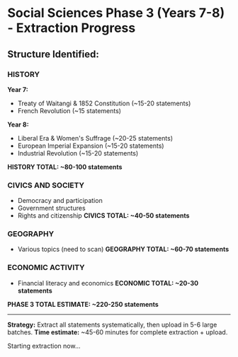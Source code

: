 # Social Sciences Phase 3 (Years 7-8) - Extraction Progress

## Structure Identified:

### HISTORY
**Year 7:**
- Treaty of Waitangi & 1852 Constitution (~15-20 statements)
- French Revolution (~15 statements)  

**Year 8:**
- Liberal Era & Women's Suffrage (~20-25 statements)
- European Imperial Expansion (~15-20 statements)
- Industrial Revolution (~15-20 statements)

**HISTORY TOTAL: ~80-100 statements**

### CIVICS AND SOCIETY
- Democracy and participation
- Government structures
- Rights and citizenship
**CIVICS TOTAL: ~40-50 statements**

### GEOGRAPHY
- Various topics (need to scan)
**GEOGRAPHY TOTAL: ~60-70 statements**

### ECONOMIC ACTIVITY
- Financial literacy and economics
**ECONOMIC TOTAL: ~20-30 statements**

**PHASE 3 TOTAL ESTIMATE: ~220-250 statements**

---

**Strategy:** Extract all statements systematically, then upload in 5-6 large batches.
**Time estimate:** ~45-60 minutes for complete extraction + upload.

Starting extraction now...

